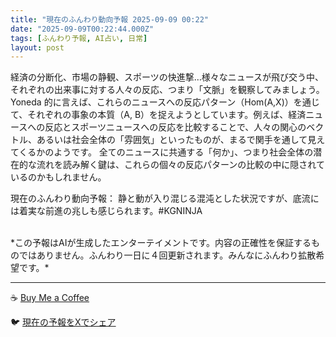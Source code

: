 ```yaml
---
title: "現在のふんわり動向予報 2025-09-09 00:22"
date: "2025-09-09T00:22:44.000Z"
tags: [ふんわり予報, AI占い, 日常]
layout: post
---
```


経済の分断化、市場の静観、スポーツの快進撃…様々なニュースが飛び交う中、それぞれの出来事に対する人々の反応、つまり「文脈」を観察してみましょう。  Yoneda 的に言えば、これらのニュースへの反応パターン（Hom(A,X)）を通じて、それぞれの事象の本質（A, B）を捉えようとしています。例えば、経済ニュースへの反応とスポーツニュースへの反応を比較することで、人々の関心のベクトル、あるいは社会全体の「雰囲気」といったものが、まるで関手を通して見えてくるかのようです。  全てのニュースに共通する「何か」、つまり社会全体の潜在的な流れを読み解く鍵は、これらの個々の反応パターンの比較の中に隠されているのかもしれません。


現在のふんわり動向予報：
静と動が入り混じる混沌とした状況ですが、底流には着実な前進の兆しも感じられます。#KGNINJA

<br>
*この予報はAIが生成したエンターテイメントです。内容の正確性を保証するものではありません。ふんわり一日に４回更新されます。みんなにふんわり拡散希望です。*

---
☕️ [Buy Me a Coffee](https://www.buymeacoffee.com/kgninja)

🐦 [現在の予報をXでシェア](https://twitter.com/intent/tweet?text=%E7%8F%BE%E5%9C%A8%E3%81%AE%E3%81%B5%E3%82%93%E3%82%8F%E3%82%8A%E4%BA%88%E5%A0%B1%3A%20%E3%80%8C%E7%B5%8C%E6%B8%88%E3%81%AE%E5%88%86%E6%96%AD%E5%8C%96%E3%80%81%E5%B8%82%E5%A0%B4%E3%81%AE%E9%9D%99%E8%A6%B3%E3%80%81%E3%82%B9%E3%83%9D%E3%83%BC%E3%83%84%E3%81%AE%E5%BF%AB%E9%80%B2%E6%92%83%E2%80%A6%E6%A7%98%E3%80%85%E3%81%AA%E3%83%8B%E3%83%A5%E3%83%BC%E3%82%B9%E3%81%8C%E9%A3%9B%E3%81%B3%E4%BA%A4%E3%81%86%E4%B8%AD%E3%80%81%E3%81%9D%E3%82%8C%E3%81%9E%E3%82%8C%E3%81%AE%E5%87%BA%E6%9D%A5%E4%BA%8B%E3%81%AB%E5%AF%BE%E3%81%99%E3%82%8B%E4%BA%BA%E3%80%85%E3%81%AE%E5%8F%8D%E5%BF%9C%E3%80%81%E3%81%A4%E3%81%BE%E3%82%8A%E3%80%8C%E6%96%87%E8%84%88%E3%80%8D%E3%82%92%E8%A6%B3%E5%AF%9F%E3%81%97%E3%81%A6%E3%81%BF%E3%81%BE%E3%81%97%E3%82%87%E3%81%86%E3%80%82%E3%80%8D%23KGNINJA%20%E7%B6%9A%E3%81%8D%E3%81%AF%E3%83%96%E3%83%AD%E3%82%B0%E3%81%A7%EF%BC%81%F0%9F%91%87&url=https%3A%2F%2Fkg-ninja.github.io%2FFunwariyoso%2F)
